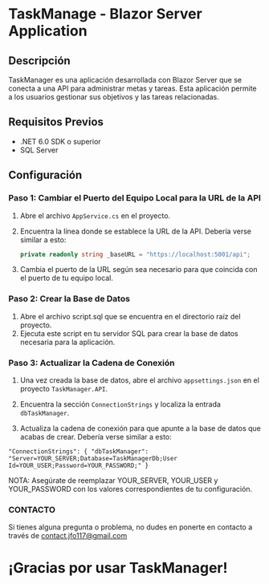 
# TaskManage - Blazor Server Application

## Descripción

TaskManager es una aplicación desarrollada con Blazor Server que se conecta a una API para administrar metas y tareas. Esta aplicación permite a los usuarios gestionar sus objetivos y las tareas relacionadas.

## Requisitos Previos

- .NET 6.0 SDK o superior
- SQL Server

## Configuración

### Paso 1: Cambiar el Puerto del Equipo Local para la URL de la API

1. Abre el archivo `AppService.cs` en el proyecto.
2. Encuentra la línea donde se establece la URL de la API. Debería verse similar a esto:

   ```csharp
   private readonly string _baseURL = "https://localhost:5001/api";

3. Cambia el puerto de la URL según sea necesario para que coincida con el puerto de tu equipo local.

### Paso 2: Crear la Base de Datos

1. Abre el archivo script.sql que se encuentra en el directorio raíz del proyecto.
2. Ejecuta este script en tu servidor SQL para crear la base de datos necesaria para la aplicación.

### Paso 3:  Actualizar la Cadena de Conexión

1. Una vez creada la base de datos, abre el archivo `appsettings.json` en el proyecto `TaskManager.API`.

2. Encuentra la sección `ConnectionStrings` y localiza la entrada `dbTaskManager`.

3. Actualiza la cadena de conexión para que apunte a la base de datos que acabas de crear. Debería verse similar a esto:

`"ConnectionStrings": {
    "dbTaskManager": "Server=YOUR_SERVER;Database=TaskManagerDb;User Id=YOUR_USER;Password=YOUR_PASSWORD;"
}`

NOTA: Asegúrate de reemplazar YOUR_SERVER, YOUR_USER y YOUR_PASSWORD con los valores correspondientes de tu configuración.


### CONTACTO
Si tienes alguna pregunta o problema, no dudes en ponerte en contacto a través de contact.jfo117@gmail.com

# ¡Gracias por usar TaskManager!

